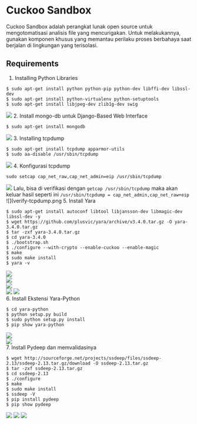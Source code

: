 # Cuckoo Sandbox  
Cuckoo Sandbox adalah perangkat lunak open source untuk mengotomatisasi analisis file yang mencurigakan. Untuk melakukannya, gunakan komponen khusus yang memantau perilaku proses berbahaya saat berjalan di lingkungan yang terisolasi.  

## Requirements  
1. Installing Python Libraries  
```
$ sudo apt-get install python python-pip python-dev libffi-dev libssl-dev
$ sudo apt-get install python-virtualenv python-setuptools
$ sudo apt-get install libjpeg-dev zlib1g-dev swig
```
![](install-python.png)
2. Install mongo-db untuk Django-Based Web Interface  
```
$ sudo apt-get install mongodb
```
![](mongodb.png)
3. Installing tcpdump
```
$ sudo apt-get install tcpdump apparmor-utils
$ sudo aa-disable /usr/sbin/tcpdump
```
![](install-tcpdump.png)
4. Konfigurasi tcpdump
```
sudo setcap cap_net_raw,cap_net_admin=eip /usr/sbin/tcpdump
```
![](config-tcpdump.png)
Lalu, bisa di verifikasi dengan ```getcap /usr/sbin/tcpdump``` maka akan keluar hasil seperti ini ```/usr/sbin/tcpdump = cap_net_admin,cap_net_raw+eip```
![](verify-tcpdump.png 
5. Install Yara
```
$ sudo apt-get install autoconf libtool libjansson-dev libmagic-dev libssl-dev -y  
$ wget https://github.com/plusvic/yara/archive/v3.4.0.tar.gz -O yara-3.4.0.tar.gz  
$ tar -zxf yara-3.4.0.tar.gz  
$ cd yara-3.4.0  
$ ./bootstrap.sh  
$ ./configure --with-crypto --enable-cuckoo --enable-magic  
$ make  
$ sudo make install  
$ yara -v
```
![](install-yara-1.png)  
![](install-yara-2png)  
![](install-yara-3png)  
![](install-yara-4png) 
![](cek-yara.png)  
6. Install Ekstensi Yara-Python
```
$ cd yara-python  
$ python setup.py build  
$ sudo python setup.py install  
$ pip show yara-python  
```
![](ekstensi-yara-python.png)  
![](install-yara-python.png)  
7. Install Pydeep dan memvalidasinya
```
$ wget http://sourceforge.net/projects/ssdeep/files/ssdeep-2.13/ssdeep-2.13.tar.gz/download -O ssdeep-2.13.tar.gz
$ tar -zxf ssdeep-2.13.tar.gz
$ cd ssdeep-2.13
$ ./configure
$ make
$ sudo make install
$ ssdeep -V
$ pip install pydeep
$ pip show pydeep
```
![](ssdeep1.png)
![](ssdeep2.png)
![](ssdeep3.png)

